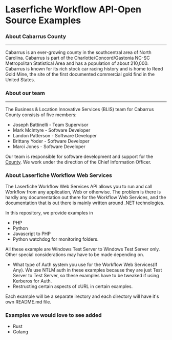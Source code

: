 # Laserfiche Workflow API-Open Source Examples

### About Cabarrus County
---
Cabarrus is an ever-growing county in the southcentral area of North Carolina. Cabarrus is part of the Charlotte/Concord/Gastonia NC-SC Metropolitan Statistical Area and has a population of about 210,000. Cabarrus is known for its rich stock car racing history and is home to Reed Gold Mine, the site of the first documented commercial gold find in the United States.

### About our team
---
The Business & Location Innovative Services (BLIS) team for Cabarrus County consists of five members:

+ Joseph Battinelli - Team Supervisor
+ Mark McIntyre - Software Developer
+ Landon Patterson - Software Developer
+ Brittany Yoder - Software Developer
+ Marci Jones - Software Developer

Our team is responsible for software development and support for the [County](https://www.cabarruscounty.us/departments/information-technology). We work under the direction of the Chief Information Officer.

### About Laserfiche Workflow Web Services

The Laserfiche Workflow Web Services API allows you to run and call Workflow from any application, Web or otherwise. The problem is there is hardly any documentation out there for the Workflow Web Services, and the documentation that is out there is mainly written around .NET technologies.

In this repository, we provide examples in

+ PHP
+ Python
+ Javascript to PHP
+ Python watchdog for monitoring folders.

All these example are Windows Test Server to Windows Test Server only. Other special considerations may have to be made depending on.

+ What type of Auth system you use for the Workflow Web Services(If Any). We use NTLM auth in these examples because they are just Test Server to Test Server, so these examples have to be tweaked if using Kerberos for Auth.
+ Restructing certain aspects of cURL in certain examples.

Each example will be a separate irectory and each directory will have it's own README.md file.

### Examples we would love to see added

+ Rust
+ Golang
